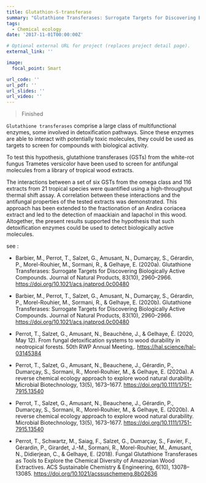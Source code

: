 ```yaml
---
title: Glutathion-S-transferase
summary: "Glutathione Transferases: Surrogate Targets for Discovering Biologically Active Compounds"
tags:
  - Chemical ecology
date: '2017-11-01T00:00:00Z'

# Optional external URL for project (replaces project detail page).
external_link: ''

image:
  focal_point: Smart

url_code: ''
url_pdf: ''
url_slides: ''
url_video: ''
---
```


> Finished

`Glutathione transferases` comprise a large class of multifunctional enzymes, some involved in detoxification pathways. Since these enzymes are able to interact with potentially toxic molecules, they could be used as targets to screen for compounds with biological activity. 

To test this hypothesis, glutathione transferases (GSTs) from the white-rot fungus Trametes versicolor have been used to screen for antifungal molecules from a library of tropical wood extracts. 

The interactions between a set of six GSTs from the omega class and 116 extracts from 21 tropical species were quantified using a high-throughput thermal shift assay. A correlation between these interactions and the antifungal properties of the tested extracts was demonstrated. This approach has been extended to the fractionation of an Andira coriacea extract and led to the detection of maackiain and lapachol in this wood. Altogether, the present results supported the hypothesis that such detoxification enzymes could be used to detect biologically active molecules.

see :

 * Barbier, M., Perrot, T., Salzet, G., Amusant, N., Dumarçay, S., Gérardin, P., Morel-Rouhier, M., Sormani, R., & Gelhaye, E. (2020a). Glutathione Transferases: Surrogate Targets for Discovering Biologically Active Compounds. Journal of Natural Products, 83(10), 2960–2966. https://doi.org/10.1021/acs.jnatprod.0c00480
 
 * Barbier, M., Perrot, T., Salzet, G., Amusant, N., Dumarçay, S., Gérardin, P., Morel-Rouhier, M., Sormani, R., & Gelhaye, E. (2020b). Glutathione Transferases: Surrogate Targets for Discovering Biologically Active Compounds. Journal of Natural Products, 83(10), 2960–2966. https://doi.org/10.1021/acs.jnatprod.0c00480
 
 * Perrot, T., Salzet, G., Amusant, N., Beauchêne, J., & Gelhaye, É. (2020, May 12). From fungal detoxification systems to wood durability in neotropical forests. 50th RWP Annual Meeting,. https://hal.science/hal-03145384
 
 * Perrot, T., Salzet, G., Amusant, N., Beauchene, J., Gérardin, P., Dumarçay, S., Sormani, R., Morel‐Rouhier, M., & Gelhaye, E. (2020a). A reverse chemical ecology approach to explore wood natural durability. Microbial Biotechnology, 13(5), 1673–1677. https://doi.org/10.1111/1751-7915.13540

 * Perrot, T., Salzet, G., Amusant, N., Beauchene, J., Gérardin, P., Dumarçay, S., Sormani, R., Morel‐Rouhier, M., & Gelhaye, E. (2020b). A reverse chemical ecology approach to explore wood natural durability. Microbial Biotechnology, 13(5), 1673–1677. https://doi.org/10.1111/1751-7915.13540

 * Perrot, T., Schwartz, M., Saiag, F., Salzet, G., Dumarçay, S., Favier, F., Gérardin, P., Girardet, J.-M., Sormani, R., Morel-Rouhier, M., Amusant, N., Didierjean, C., & Gelhaye, E. (2018). Fungal Glutathione Transferases as Tools to Explore the Chemical Diversity of Amazonian Wood Extractives. ACS Sustainable Chemistry & Engineering, 6(10), 13078–13085. https://doi.org/10.1021/acssuschemeng.8b02636

